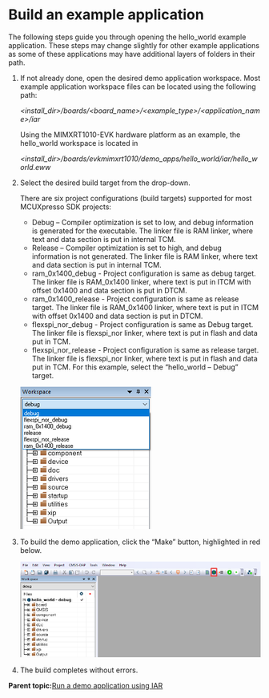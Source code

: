 # Build an example application

The following steps guide you through opening the hello\_world example application. These steps may change slightly for other example applications as some of these applications may have additional layers of folders in their path.

1.  If not already done, open the desired demo application workspace. Most example application workspace files can be located using the following path:

    *<install\_dir\>/boards/<board\_name\>/<example\_type\>/<application\_name\>/iar*

    Using the MIMXRT1010-EVK hardware platform as an example, the hello\_world workspace is located in

    *<install\_dir\>/boards/evkmimxrt1010/demo\_apps/hello\_world/iar/hello\_world.eww*

2.  Select the desired build target from the drop-down.

    There are six project configurations \(build targets\) supported for most MCUXpresso SDK projects:

    -   Debug – Compiler optimization is set to low, and debug information is generated for the executable. The linker file is RAM linker, where text and data section is put in internal TCM.
    -   Release – Compiler optimization is set to high, and debug information is not generated. The linker file is RAM linker, where text and data section is put in internal TCM.
    -   ram\_0x1400\_debug - Project configuration is same as debug target. The linker file is RAM\_0x1400 linker, where text is put in ITCM with offset 0x1400 and data section is put in DTCM.
    -   ram\_0x1400\_release - Project configuration is same as release target. The linker file is RAM\_0x1400 linker, where text is put in ITCM with offset 0x1400 and data section is put in DTCM.
    -   flexspi\_nor\_debug - Project configuration is same as Debug target. The linker file is flexspi\_nor linker, where text is put in flash and data put in TCM.
    -   flexspi\_nor\_release - Project configuration is same as release target. The linker file is flexspi\_nor linker, where text is put in flash and data put in TCM.
    For this example, select the “hello\_world – Debug” target.

    ![](../images/demo_build_rt1015.png "Demo build target selection")

3.  To build the demo application, click the “Make” button, highlighted in red below.

    ![](../images/build_demo_app_rt1015.png "Build the demo application")

4.  The build completes without errors.

**Parent topic:**[Run a demo application using IAR](../topics/run_a_demo_application_using_iar.md)

